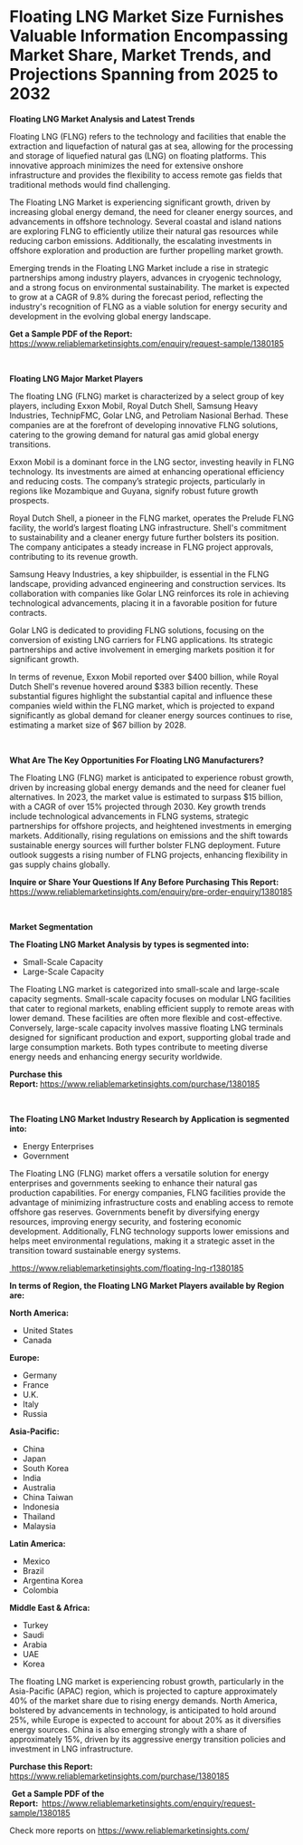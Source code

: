 <p><h1>Floating LNG Market Size Furnishes Valuable Information Encompassing Market Share, Market Trends, and Projections Spanning from 2025 to 2032</h1></p><p><strong>Floating LNG Market Analysis and Latest Trends</strong></p>
<p><p>Floating LNG (FLNG) refers to the technology and facilities that enable the extraction and liquefaction of natural gas at sea, allowing for the processing and storage of liquefied natural gas (LNG) on floating platforms. This innovative approach minimizes the need for extensive onshore infrastructure and provides the flexibility to access remote gas fields that traditional methods would find challenging.</p><p>The Floating LNG Market is experiencing significant growth, driven by increasing global energy demand, the need for cleaner energy sources, and advancements in offshore technology. Several coastal and island nations are exploring FLNG to efficiently utilize their natural gas resources while reducing carbon emissions. Additionally, the escalating investments in offshore exploration and production are further propelling market growth.</p><p>Emerging trends in the Floating LNG Market include a rise in strategic partnerships among industry players, advances in cryogenic technology, and a strong focus on environmental sustainability. The market is expected to grow at a CAGR of 9.8% during the forecast period, reflecting the industry's recognition of FLNG as a viable solution for energy security and development in the evolving global energy landscape.</p></p>
<p><strong>Get a Sample PDF of the Report:&nbsp;</strong> <a href="https://www.reliablemarketinsights.com/enquiry/request-sample/1380185?utm_campaign=3044&utm_medium=2&utm_source=Github&utm_content=ia&utm_term=07042025&utm_id=floating-lng">https://www.reliablemarketinsights.com/enquiry/request-sample/1380185</a></p>
<p>&nbsp;</p>
<p><strong>Floating LNG Major Market Players</strong></p>
<p><p>The floating LNG (FLNG) market is characterized by a select group of key players, including Exxon Mobil, Royal Dutch Shell, Samsung Heavy Industries, TechnipFMC, Golar LNG, and Petroliam Nasional Berhad. These companies are at the forefront of developing innovative FLNG solutions, catering to the growing demand for natural gas amid global energy transitions.</p><p>Exxon Mobil is a dominant force in the LNG sector, investing heavily in FLNG technology. Its investments are aimed at enhancing operational efficiency and reducing costs. The company’s strategic projects, particularly in regions like Mozambique and Guyana, signify robust future growth prospects.</p><p>Royal Dutch Shell, a pioneer in the FLNG market, operates the Prelude FLNG facility, the world’s largest floating LNG infrastructure. Shell's commitment to sustainability and a cleaner energy future further bolsters its position. The company anticipates a steady increase in FLNG project approvals, contributing to its revenue growth.</p><p>Samsung Heavy Industries, a key shipbuilder, is essential in the FLNG landscape, providing advanced engineering and construction services. Its collaboration with companies like Golar LNG reinforces its role in achieving technological advancements, placing it in a favorable position for future contracts.</p><p>Golar LNG is dedicated to providing FLNG solutions, focusing on the conversion of existing LNG carriers for FLNG applications. Its strategic partnerships and active involvement in emerging markets position it for significant growth.</p><p>In terms of revenue, Exxon Mobil reported over $400 billion, while Royal Dutch Shell's revenue hovered around $383 billion recently. These substantial figures highlight the substantial capital and influence these companies wield within the FLNG market, which is projected to expand significantly as global demand for cleaner energy sources continues to rise, estimating a market size of $67 billion by 2028.</p></p>
<p>&nbsp;</p>
<p><strong>What Are The Key Opportunities For Floating LNG Manufacturers?</strong></p>
<p><p>The Floating LNG (FLNG) market is anticipated to experience robust growth, driven by increasing global energy demands and the need for cleaner fuel alternatives. In 2023, the market value is estimated to surpass $15 billion, with a CAGR of over 15% projected through 2030. Key growth trends include technological advancements in FLNG systems, strategic partnerships for offshore projects, and heightened investments in emerging markets. Additionally, rising regulations on emissions and the shift towards sustainable energy sources will further bolster FLNG deployment. Future outlook suggests a rising number of FLNG projects, enhancing flexibility in gas supply chains globally.</p></p>
<p><strong>Inquire or Share Your Questions If Any Before Purchasing This Report:</strong> <a href="https://www.reliablemarketinsights.com/enquiry/pre-order-enquiry/1380185?utm_campaign=3044&utm_medium=2&utm_source=Github&utm_content=ia&utm_term=07042025&utm_id=floating-lng">https://www.reliablemarketinsights.com/enquiry/pre-order-enquiry/1380185</a></p>
<p>&nbsp;</p>
<p><strong>Market Segmentation</strong></p>
<p><strong>The Floating LNG Market Analysis by types is segmented into:</strong></p>
<p><ul><li>Small-Scale Capacity</li><li>Large-Scale Capacity</li></ul></p>
<p><p>The Floating LNG market is categorized into small-scale and large-scale capacity segments. Small-scale capacity focuses on modular LNG facilities that cater to regional markets, enabling efficient supply to remote areas with lower demand. These facilities are often more flexible and cost-effective. Conversely, large-scale capacity involves massive floating LNG terminals designed for significant production and export, supporting global trade and large consumption markets. Both types contribute to meeting diverse energy needs and enhancing energy security worldwide.</p></p>
<p><strong>Purchase this Report:&nbsp;</strong><a href="https://www.reliablemarketinsights.com/purchase/1380185?utm_campaign=3044&utm_medium=2&utm_source=Github&utm_content=ia&utm_term=07042025&utm_id=floating-lng">https://www.reliablemarketinsights.com/purchase/1380185</a></p>
<p>&nbsp;</p>
<p><strong>The Floating LNG Market Industry Research by Application is segmented into:</strong></p>
<p><ul><li>Energy Enterprises</li><li>Government</li></ul></p>
<p><p>The Floating LNG (FLNG) market offers a versatile solution for energy enterprises and governments seeking to enhance their natural gas production capabilities. For energy companies, FLNG facilities provide the advantage of minimizing infrastructure costs and enabling access to remote offshore gas reserves. Governments benefit by diversifying energy resources, improving energy security, and fostering economic development. Additionally, FLNG technology supports lower emissions and helps meet environmental regulations, making it a strategic asset in the transition toward sustainable energy systems.</p></p>
<p><a href="https://www.reliablemarketinsights.com/floating-lng-r1380185?utm_campaign=3044&utm_medium=2&utm_source=Github&utm_content=ia&utm_term=07042025&utm_id=floating-lng">&nbsp;https://www.reliablemarketinsights.com/floating-lng-r1380185</a></p>
<p><strong>In terms of Region, the Floating LNG Market Players available by Region are:</strong></p>
<p>
    <p> <strong> North America: </strong>
        <ul>
            <li>United States</li>
            <li>Canada</li>
        </ul>
        </p> 
    <p> <strong> Europe: </strong>
        <ul>
            <li>Germany</li>
            <li>France</li>
            <li>U.K.</li>
            <li>Italy</li>
            <li>Russia</li>
        </ul>
        </p> 
    <p> <strong> Asia-Pacific: </strong>
        <ul>
            <li>China</li>
            <li>Japan</li>
            <li>South Korea</li>
            <li>India</li>
            <li>Australia</li>
            <li>China Taiwan</li>
            <li>Indonesia</li>
            <li>Thailand</li>
            <li>Malaysia</li>
        </ul>
        </p> 
    <p> <strong> Latin America: </strong>
        <ul>
            <li>Mexico</li>
            <li>Brazil</li>
            <li>Argentina Korea</li>
            <li>Colombia</li>
        </ul>
        </p> 
    <p> <strong> Middle East & Africa: </strong>
        <ul>
            <li>Turkey</li>
            <li>Saudi</li>
            <li>Arabia</li>
            <li>UAE</li>
            <li>Korea</li>
        </ul>
    </p>
    </p>
<p><p>The floating LNG market is experiencing robust growth, particularly in the Asia-Pacific (APAC) region, which is projected to capture approximately 40% of the market share due to rising energy demands. North America, bolstered by advancements in technology, is anticipated to hold around 25%, while Europe is expected to account for about 20% as it diversifies energy sources. China is also emerging strongly with a share of approximately 15%, driven by its aggressive energy transition policies and investment in LNG infrastructure.</p></p>
<p><strong>Purchase this Report: </strong><a href="https://www.reliablemarketinsights.com/purchase/1380185?utm_campaign=3044&utm_medium=2&utm_source=Github&utm_content=ia&utm_term=07042025&utm_id=floating-lng">https://www.reliablemarketinsights.com/purchase/1380185</a></p>
<p>&nbsp;<strong>Get a Sample PDF of the Report:&nbsp;&nbsp;</strong><a href="https://www.reliablemarketinsights.com/enquiry/request-sample/1380185?utm_campaign=3044&utm_medium=2&utm_source=Github&utm_content=ia&utm_term=07042025&utm_id=floating-lng">https://www.reliablemarketinsights.com/enquiry/request-sample/1380185</a></p>
<p><strong></strong></p>
<p>Check more reports on <a href="https://www.reliablemarketinsights.com/?utm_campaign=3044&utm_medium=2&utm_source=Github&utm_content=ia&utm_term=07042025&utm_id=floating-lng">https://www.reliablemarketinsights.com/</a></p>